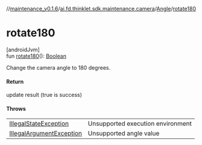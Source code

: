 //[maintenance_v0.1.6](../../../index.md)/[ai.fd.thinklet.sdk.maintenance.camera](../index.md)/[Angle](index.md)/[rotate180](rotate180.md)

# rotate180

[androidJvm]\
fun [rotate180](rotate180.md)(): [Boolean](https://kotlinlang.org/api/latest/jvm/stdlib/kotlin/-boolean/index.html)

Change the camera angle to 180 degrees.

#### Return

update result (true is success)

#### Throws

| | |
|---|---|
| [IllegalStateException](https://kotlinlang.org/api/latest/jvm/stdlib/kotlin/-illegal-state-exception/index.html) | Unsupported execution environment |
| [IllegalArgumentException](https://kotlinlang.org/api/latest/jvm/stdlib/kotlin/-illegal-argument-exception/index.html) | Unsupported angle value |

